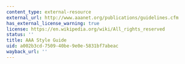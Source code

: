 ```yaml
---
content_type: external-resource
external_url: http://www.aaanet.org/publications/guidelines.cfm
has_external_license_warning: true
license: https://en.wikipedia.org/wiki/All_rights_reserved
status: ''
title: AAA Style Guide
uid: a002b3cd-7509-40be-9e0e-5831bf7abeac
wayback_url: ''
---
```

